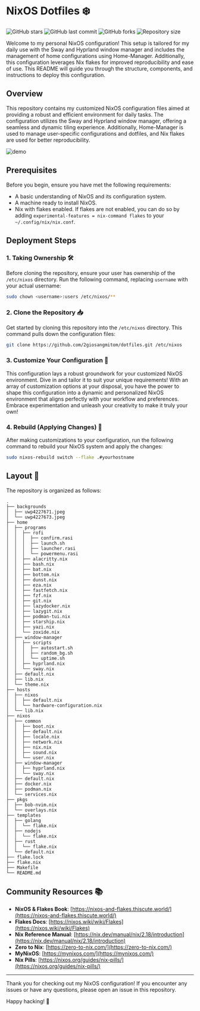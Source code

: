 # NixOS Dotfiles ❄️

![GitHub stars](https://img.shields.io/github/stars/2giosangmitom/dotfiles?style=for-the-badge&logo=starship&color=C9CBFF&logoColor=D9E0EE&labelColor=302D41)
![GitHub last commit](https://img.shields.io/github/last-commit/2giosangmitom/dotfiles?style=for-the-badge&logo=github&color=7dc4e4&logoColor=D9E0EE&labelColor=302D41)
![GitHub forks](https://img.shields.io/github/forks/2giosangmitom/dotfiles.svg?style=for-the-badge&logo=starship&color=8bd5ca&logoColor=D9E0EE&labelColor=302D41)
![Repository size](https://img.shields.io/github/repo-size/2giosangmitom/dotfiles?color=%23DDB6F2&label=SIZE&logo=codesandbox&style=for-the-badge&logoColor=D9E0EE&labelColor=302D41)

Welcome to my personal NixOS configuration! This setup is tailored for my daily use with the Sway and Hyprland window manager and includes the management of home configurations using Home-Manager. Additionally, this configuration leverages Nix flakes for improved reproducibility and ease of use. This README will guide you through the structure, components, and instructions to deploy this configuration.

## Overview

This repository contains my customized NixOS configuration files aimed at providing a robust and efficient environment for daily tasks. The configuration utilizes the Sway and Hyprland window manager, offering a seamless and dynamic tiling experience. Additionally, Home-Manager is used to manage user-specific configurations and dotfiles, and Nix flakes are used for better reproducibility.

![demo](https://i.imgur.com/zh2HeVg.png)

## Prerequisites

Before you begin, ensure you have met the following requirements:
- A basic understanding of NixOS and its configuration system.
- A machine ready to install NixOS.
- Nix with flakes enabled. If flakes are not enabled, you can do so by adding `experimental-features = nix-command flakes` to your `~/.config/nix/nix.conf`.

## Deployment Steps

### 1. Taking Ownership 🛠️

Before cloning the repository, ensure your user has ownership of the `/etc/nixos` directory. Run the following command, replacing `username` with your actual username:

```bash
sudo chown <username>:users /etc/nixos/**
```

### 2. Clone the Repository 📥

Get started by cloning this repository into the `/etc/nixos` directory. This command pulls down the configuration files:

```bash
git clone https://github.com/2giosangmitom/dotfiles.git /etc/nixos
```

### 3. Customize Your Configuration 🎨

This configuration lays a robust groundwork for your customized NixOS environment. Dive in and tailor it to suit your unique requirements! With an array of customization options at your disposal, you have the power to shape this configuration into a dynamic and personalized NixOS environment that aligns perfectly with your workflow and preferences. Embrace experimentation and unleash your creativity to make it truly your own!

### 4. Rebuild (Applying Changes) 🔧

After making customizations to your configuration, run the following command to rebuild your NixOS system and apply the changes:

```bash
sudo nixos-rebuild switch --flake .#yourhostname
```

## Layout 🌳

The repository is organized as follows:

```
.
├── backgrounds
│  ├── uwp4227671.jpeg
│  └── uwp4227673.jpeg
├── home
│  ├── programs
│  │  ├── rofi
│  │  │  ├── confirm.rasi
│  │  │  ├── launch.sh
│  │  │  ├── launcher.rasi
│  │  │  └── powermenu.rasi
│  │  ├── alacritty.nix
│  │  ├── bash.nix
│  │  ├── bat.nix
│  │  ├── bottom.nix
│  │  ├── dunst.nix
│  │  ├── eza.nix
│  │  ├── fastfetch.nix
│  │  ├── fzf.nix
│  │  ├── git.nix
│  │  ├── lazydocker.nix
│  │  ├── lazygit.nix
│  │  ├── podman-tui.nix
│  │  ├── starship.nix
│  │  ├── yazi.nix
│  │  └── zoxide.nix
│  ├── window-manager
│  │  ├── scripts
│  │  │  ├── autostart.sh
│  │  │  ├── random_bg.sh
│  │  │  └── uptime.sh
│  │  ├── hyprland.nix
│  │  └── sway.nix
│  ├── default.nix
│  ├── lib.nix
│  └── theme.nix
├── hosts
│  ├── nixos
│  │  ├── default.nix
│  │  └── hardware-configuration.nix
│  └── lib.nix
├── nixos
│  ├── common
│  │  ├── boot.nix
│  │  ├── default.nix
│  │  ├── locale.nix
│  │  ├── network.nix
│  │  ├── nix.nix
│  │  ├── sound.nix
│  │  └── user.nix
│  ├── window-manager
│  │  ├── hyprland.nix
│  │  └── sway.nix
│  ├── default.nix
│  ├── docker.nix
│  ├── podman.nix
│  └── services.nix
├── pkgs
│  ├── bob-nvim.nix
│  └── overlays.nix
├── templates
│  ├── golang
│  │  └── flake.nix
│  ├── nodejs
│  │  └── flake.nix
│  ├── rust
│  │  └── flake.nix
│  └── default.nix
├── flake.lock
├── flake.nix
├── Makefile
└── README.md
```

## Community Resources 📚

- **NixOS & Flakes Book**: [https://nixos-and-flakes.thiscute.world/](https://nixos-and-flakes.thiscute.world/)
- **Flakes Docs**: [https://nixos.wiki/wiki/Flakes](https://nixos.wiki/wiki/Flakes)
- **Nix Reference Manual**: [https://nix.dev/manual/nix/2.18/introduction](https://nix.dev/manual/nix/2.18/introduction)
- **Zero to Nix**: [https://zero-to-nix.com/](https://zero-to-nix.com/)
- **MyNixOS**: [https://mynixos.com/](https://mynixos.com/)
- **Nix Pills**: [https://nixos.org/guides/nix-pills/](https://nixos.org/guides/nix-pills/)

---

Thank you for checking out my NixOS configuration! If you encounter any issues or have any questions, please open an issue in this repository.

Happy hacking! 🎉
